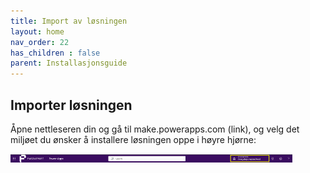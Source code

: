 ```yaml
---
title: Import av løsningen
layout: home
nav_order: 22
has_children : false
parent: Installasjonsguide
---
```

## Importer løsningen
Åpne nettleseren din og gå til make.powerapps.com (link), og velg det miljøet du ønsker å installere løsningen oppe i høyre hjørne:

![hey](images/inst1.png)